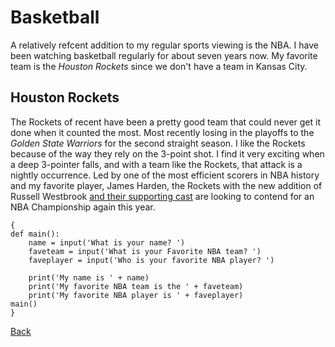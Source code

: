 # Basketball
A relatively refcent addition to my regular sports viewing is the NBA. I have been watching basketball regularly for 
about seven years now. My favorite team is the *Houston Rockets* since we don't have a team in Kansas City.

## Houston Rockets
The Rockets of recent have been a pretty good team that could never get it done when it counted the most. Most recently losing
in the playoffs to the *Golden State Warriors* for the second straight season. I like the Rockets because of the way they 
rely on the 3-point shot. I find it very exciting when a deep 3-pointer falls, and with a team like the Rockets, that attack
is a nightly occurrence. Led by one of the most efficient scorers in NBA history and my favorite player, James Harden, the 
Rockets with the new addition of Russell Westbrook
[and their supporting cast](https://www.espn.com/nba/team/roster/_/name/hou/houston-rockets) are looking to contend for an
NBA Championship again this year.

```
{
def main():
    name = input('What is your name? ')
    faveteam = input('What is your Favorite NBA team? ')
    faveplayer = input('Who is your favorite NBA player? ')

    print('My name is ' + name)
    print('My favorite NBA team is the ' + faveteam)
    print('My favorite NBA player is ' + faveplayer)
main()
}
```

[Back](https://github.com/zetff9/FinalProject/blob/master/README.md)
